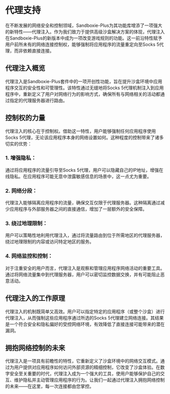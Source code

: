 # 代理支持

在不断发展的网络安全和控制领域，Sandboxie-Plus为其功能库增添了一项强大的新特性——代理注入。作为我们致力于提供高级沙盒解决方案的体现，代理注入在Sandboxie-Plus的新版本中成为一项改变游戏规则的功能。这一前沿特性赋予用户前所未有的网络连接控制权，能够强制将应用程序的流量重定向至Socks 5代理，而非依赖直接连接。

## 代理注入概览
代理注入是Sandboxie-Plus套件中的一项开创性功能，旨在提升沙盒环境中应用程序交互的安全性和可管理性。该特性通过无缝地将Socks 5代理机制注入到应用程序中，重新定义了用户对网络行为的影响方式，确保所有与网络相关的活动都通过指定的代理服务器进行路由。

## 控制权的力量
代理注入的核心在于控制权。借助这一特性，用户能够强制任何应用程序使用Socks 5代理，无论该应用程序本身的网络设置如何。这种程度的控制带来了诸多切实的优势：

### 1. 增强隐私：
通过将应用程序的流量引导至Socks 5代理，用户可以隐藏自己的IP地址，增强在线隐私。在应用程序可能无意中泄露敏感信息的场景中，这一点尤为重要。

### 2. 网络分段：
代理注入能够隔离应用程序的流量，确保交互仅限于代理服务器。这种隔离通过减少应用程序与外部服务器之间的直接通信，增加了一层额外的安全保障。

### 3. 绕过地理限制：
用户可以策略性地利用代理注入，通过将流量路由到位于所需地区的代理服务器，绕过地理限制的内容或访问特定地区的服务。

### 4. 网络监控和控制：
对于注重安全的用户而言，代理注入是观察和管理应用程序网络活动的重要工具。通过将网络流量集中到代理服务器，用户可以密切监控数据交换，并有可能阻止恶意活动。


## 代理注入的工作原理
代理注入的机制既简单又高效。用户可以指定特定的应用程序（或整个沙盒）进行代理注入，从而强制这些应用程序通过所选的Socks 5代理建立网络连接。其结果是一个符合安全和隐私偏好的受控网络环境，有效降低了直接连接可能带来的潜在漏洞。

## 拥抱网络控制的未来
代理注入是一项具有前瞻性的特性，它重新定义了沙盒环境中的网络交互模式。通过为用户提供对应用程序如何访问外部资源的精细控制，它改变了沙盒体验。在数字安全至关重要的时代，代理注入成为一个强大的工具，使用户能够保护自己的交互、维护隐私并主动管理应用程序的行为。让我们一起通过代理注入拥抱网络控制的未来——在这里，每一次连接都由您掌控。
